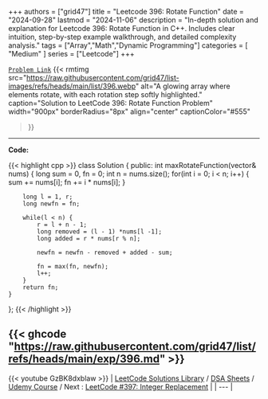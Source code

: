 
+++
authors = ["grid47"]
title = "Leetcode 396: Rotate Function"
date = "2024-09-28"
lastmod = "2024-11-06"
description = "In-depth solution and explanation for Leetcode 396: Rotate Function in C++. Includes clear intuition, step-by-step example walkthrough, and detailed complexity analysis."
tags = ["Array","Math","Dynamic Programming"]
categories = [
    "Medium"
]
series = ["Leetcode"]
+++



[`Problem Link`](https://leetcode.com/problems/rotate-function/description/)
{{< rmtimg 
    src="https://raw.githubusercontent.com/grid47/list-images/refs/heads/main/list/396.webp" 
    alt="A glowing array where elements rotate, with each rotation step softly highlighted."
    caption="Solution to LeetCode 396: Rotate Function Problem"
    width="900px"
    borderRadius="8px"
    align="center" 
    captionColor="#555"
>}}
---
**Code:**

{{< highlight cpp >}}
class Solution {
public:
    int maxRotateFunction(vector<int>& nums) {
        long sum = 0, fn = 0;
        int n = nums.size();
        for(int i = 0; i < n; i++) {
            sum += nums[i];
            fn += i * nums[i];
        }

        long l = 1, r;
        long newfn = fn;

        while(l < n) {
            r = l + n - 1;
            long removed = (l - 1) *nums[l -1];
            long added = r * nums[r % n];

            newfn = newfn - removed + added - sum;

            fn = max(fn, newfn);
            l++;
        }
        return fn;
    }
};
{{< /highlight >}}

{{< ghcode "https://raw.githubusercontent.com/grid47/list/refs/heads/main/exp/396.md" >}}
---
{{< youtube GzBK8dxblaw >}}
| [LeetCode Solutions Library](https://grid47.xyz/leetcode/) / [DSA Sheets](https://grid47.xyz/sheets/) / [Udemy Course](https://grid47.xyz/courses/) / Next : [LeetCode #397: Integer Replacement](https://grid47.xyz/posts/leetcode-397-integer-replacement-solution/) |
| --- |
